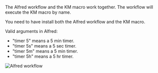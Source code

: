 The Alfred workflow and the KM macro work together. The workflow will execute the KM macro by name.

You need to have install both the Alfred workflow and the KM macro.

Valid arguments in Alfred:  
- "timer 5" means a 5 min timer.  
- "timer 5s" means a 5 sec timer.  
- "timer 5m" means a 5 min timer.  
- "timer 5h" means a 5 hr timer.  

![Alfred workflow](https://i.imgur.com/LxN2qau.png)
